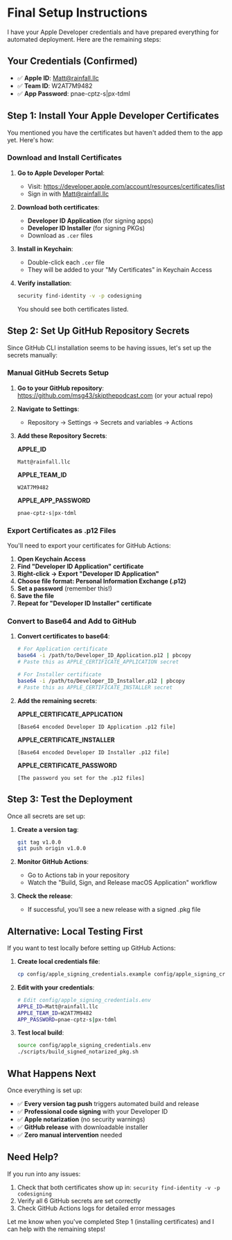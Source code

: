 # Final Setup Instructions

I have your Apple Developer credentials and have prepared everything for automated deployment. Here are the remaining steps:

## Your Credentials (Confirmed)
- ✅ **Apple ID**: Matt@rainfall.llc
- ✅ **Team ID**: W2AT7M9482
- ✅ **App Password**: pnae-cptz-s|px-tdml

## Step 1: Install Your Apple Developer Certificates

You mentioned you have the certificates but haven't added them to the app yet. Here's how:

### Download and Install Certificates

1. **Go to Apple Developer Portal**:
   - Visit: https://developer.apple.com/account/resources/certificates/list
   - Sign in with Matt@rainfall.llc

2. **Download both certificates**:
   - **Developer ID Application** (for signing apps)
   - **Developer ID Installer** (for signing PKGs)
   - Download as `.cer` files

3. **Install in Keychain**:
   - Double-click each `.cer` file
   - They will be added to your "My Certificates" in Keychain Access

4. **Verify installation**:
   ```bash
   security find-identity -v -p codesigning
   ```
   You should see both certificates listed.

## Step 2: Set Up GitHub Repository Secrets

Since GitHub CLI installation seems to be having issues, let's set up the secrets manually:

### Manual GitHub Secrets Setup

1. **Go to your GitHub repository**: https://github.com/msg43/skipthepodcast.com (or your actual repo)

2. **Navigate to Settings**:
   - Repository → Settings → Secrets and variables → Actions

3. **Add these Repository Secrets**:

   **APPLE_ID**
   ```
   Matt@rainfall.llc
   ```

   **APPLE_TEAM_ID**
   ```
   W2AT7M9482
   ```

   **APPLE_APP_PASSWORD**
   ```
   pnae-cptz-s|px-tdml
   ```

### Export Certificates as .p12 Files

You'll need to export your certificates for GitHub Actions:

1. **Open Keychain Access**
2. **Find "Developer ID Application" certificate**
3. **Right-click → Export "Developer ID Application"**
4. **Choose file format: Personal Information Exchange (.p12)**
5. **Set a password** (remember this!)
6. **Save the file**
7. **Repeat for "Developer ID Installer" certificate**

### Convert to Base64 and Add to GitHub

1. **Convert certificates to base64**:
   ```bash
   # For Application certificate
   base64 -i /path/to/Developer_ID_Application.p12 | pbcopy
   # Paste this as APPLE_CERTIFICATE_APPLICATION secret
   
   # For Installer certificate  
   base64 -i /path/to/Developer_ID_Installer.p12 | pbcopy
   # Paste this as APPLE_CERTIFICATE_INSTALLER secret
   ```

2. **Add the remaining secrets**:

   **APPLE_CERTIFICATE_APPLICATION**
   ```
   [Base64 encoded Developer ID Application .p12 file]
   ```

   **APPLE_CERTIFICATE_INSTALLER**
   ```
   [Base64 encoded Developer ID Installer .p12 file]
   ```

   **APPLE_CERTIFICATE_PASSWORD**
   ```
   [The password you set for the .p12 files]
   ```

## Step 3: Test the Deployment

Once all secrets are set up:

1. **Create a version tag**:
   ```bash
   git tag v1.0.0
   git push origin v1.0.0
   ```

2. **Monitor GitHub Actions**:
   - Go to Actions tab in your repository
   - Watch the "Build, Sign, and Release macOS Application" workflow

3. **Check the release**:
   - If successful, you'll see a new release with a signed .pkg file

## Alternative: Local Testing First

If you want to test locally before setting up GitHub Actions:

1. **Create local credentials file**:
   ```bash
   cp config/apple_signing_credentials.example config/apple_signing_credentials.env
   ```

2. **Edit with your credentials**:
   ```bash
   # Edit config/apple_signing_credentials.env
   APPLE_ID=Matt@rainfall.llc
   APPLE_TEAM_ID=W2AT7M9482
   APP_PASSWORD=pnae-cptz-s|px-tdml
   ```

3. **Test local build**:
   ```bash
   source config/apple_signing_credentials.env
   ./scripts/build_signed_notarized_pkg.sh
   ```

## What Happens Next

Once everything is set up:
- ✅ **Every version tag push** triggers automated build and release
- ✅ **Professional code signing** with your Developer ID
- ✅ **Apple notarization** (no security warnings)
- ✅ **GitHub release** with downloadable installer
- ✅ **Zero manual intervention** needed

## Need Help?

If you run into any issues:
1. Check that both certificates show up in: `security find-identity -v -p codesigning`
2. Verify all 6 GitHub secrets are set correctly
3. Check GitHub Actions logs for detailed error messages

Let me know when you've completed Step 1 (installing certificates) and I can help with the remaining steps!
